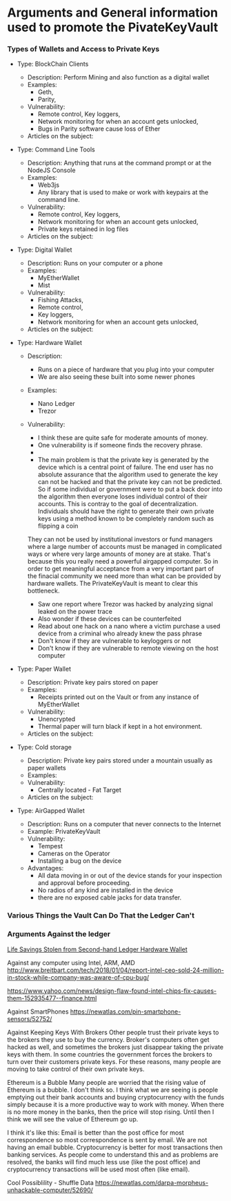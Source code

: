 # Arguments and General information used to promote the PivateKeyVault  

### Types of Wallets and Access to Private Keys  
* Type: BlockChain Clients  
  * Description: Perform Mining and also function as a digital wallet  
  * Examples:  
    * Geth,  
    * Parity,  
   * Vulnerability:  
     * Remote control, Key loggers,  
     * Network monitoring for when an account gets unlocked,  
     * Bugs in Parity software cause loss of Ether  
   * Articles on the subject:  

* Type: Command Line Tools  
  * Description: Anything that runs at the command prompt or at the NodeJS Console  
  * Examples:  
    * Web3js 
    * Any library that is used to make or work with keypairs at the command line.  
  * Vulnerability:  
    * Remote control, Key loggers,  
    * Network monitoring for when an account gets unlocked,  
    * Private keys retained in log files  
  * Articles on the subject:  

* Type: Digital Wallet  
  * Description: Runs on your computer or a phone
  * Examples:  
    * MyEtherWallet  
    * Mist  
  * Vulnerability:  
    * Fishing Attacks,  
    * Remote control,  
    * Key loggers,  
    * Network monitoring for when an account gets unlocked,  
  * Articles on the subject:    

* Type: Hardware Wallet   
  * Description:   
    * Runs on a piece of hardware that you plug into your computer  
    * We are also seeing these built into some newer phones  
  * Examples:  
    * Nano Ledger  
    * Trezor  
  * Vulnerability:  
    * I think these are quite safe for moderate amounts of money.  
    * One vulnerability is if someone finds the recovery phrase. 
    * 
    * The main problem is that the private key is generated by the device which is a central point of failure. The end user has no absolute assurance that the algorithm used to generate the key can not be hacked and that the private key can not be predicted. So if some individual or government were to put a back door into the algorithm then everyone loses individual control of their accounts. This is contray to the goal of decentralization. Individuals should have the right to generate their own private keys using a method known to be completely random such as flipping a coin
    
    They can not be used by institutional investors or fund managers where a large number of accounts must be managed in complicated ways or where very large amounts of money are at stake. That's because this you really need a powerful airgapped computer. So in order to get meaningful acceptance from a very important part of the finacial community we need more than what can be provided by hardware wallets. The PrivateKeyVault is meant to clear this bottleneck.      
    * Saw one report where Trezor was hacked by analyzing signal leaked on the power trace  
    * Also wonder if these devices can be counterfeited    
    * Read about one hack on a nano where a victim purchase a used device from a criminal who already knew the pass phrase  
    * Don't know if they are vulnerable to keyloggers or not  
    * Don't know if they are vulnerable to remote viewing on the host computer   
  
* Type: Paper Wallet  
  * Description: Private key pairs stored on paper  
  * Examples:  
    * Receipts printed out on the Vault or from any instance of MyEtherWallet  
  * Vulnerability:   
    * Unencrypted   
    * Thermal paper will turn black if kept in a hot environment.  
  * Articles on the subject:  

* Type: Cold storage   
  * Description: Private key pairs stored under a mountain usually as paper wallets  
  * Examples:   
  * Vulnerability:  
    * Centrally located - Fat Target   
  * Articles on the subject:  

* Type: AirGapped Wallet  
  * Description: Runs on a computer that never connects to the Internet  
  * Example: PrivateKeyVault  
  * Vulnerability:  
    * Tempest    
    * Cameras on the Operator  
    * Installing a bug on the device  
  * Advantages:  
    * All data moving in or out of the device stands for your inspection and approval before proceeding.  
    * No radios of any kind are installed in the device  
    * there are no exposed cable jacks for data transfer.  


### Various Things the Vault Can Do That the Ledger Can't


### Arguments Against the ledger
[Life Savings Stolen from Second-hand Ledger Hardware Wallet](https://cointelegraph.com/news/life-savings-stolen-from-second-hand-ledger-hardware-wallet)  


Against any computer using Intel, ARM, AMD 
http://www.breitbart.com/tech/2018/01/04/report-intel-ceo-sold-24-million-in-stock-while-company-was-aware-of-cpu-bug/

https://www.yahoo.com/news/design-flaw-found-intel-chips-fix-causes-them-152935477--finance.html


Against SmartPhones
https://newatlas.com/pin-smartphone-sensors/52752/


Against Keeping Keys With Brokers
Other people trust their private keys to the brokers they use to buy the currency. Broker's computers often get hacked as well, and sometimes the brokers just disappear taking the private keys with them. In some countries the government forces the brokers to turn over their customers private keys. For these reasons, many people are moving to take control of their own private keys.

Ethereum is a Bubble
Many people are worried that the rising value of Ethereum is a bubble. I don't think so. I think what we are seeing is people emptying out their bank accounts and buying cryptocurrency with the funds simply because it is a more productive way to work with money. When there is no more money in the banks, then the price will stop rising. Until then I think we will see the value of Ethereum go up.

I think it's like this:
Email is better than the post office for most correspondence so most correspondence is sent by email. We are not having an email bubble.
Cryptocurrency is better for most transactions then banking services. As people come to understand this and as problems are resolved, the banks will find much less use (like the post office) and cryptocurrency transactions will be used most often (like email).

Cool Possiblility - Shuffle Data
https://newatlas.com/darpa-morpheus-unhackable-computer/52690/


